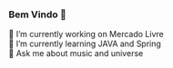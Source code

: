 ### Bem Vindo 👋<p>
🔭 I’m currently working on Mercado Livre <br>
🌱 I’m currently learning JAVA and Spring <br>
💬 Ask me about music and universe

<!--
**rafaelluiz-meli/rafaelluiz-meli** is a ✨ _special_ ✨ repository because its `README.md` (this file) appears on your GitHub profile.

Here are some ideas to get you started:

- 🔭 I’m currently working on Mercado Livre
- 🌱 I’m currently learning JAVA and Spring
- 👯 I’m looking to collaborate on ...
- 🤔 I’m looking for help with ...
- 💬 Ask me about ...
- 📫 How to reach me: ...
- 😄 Pronouns: ...
- ⚡ Fun fact: ...
-->
